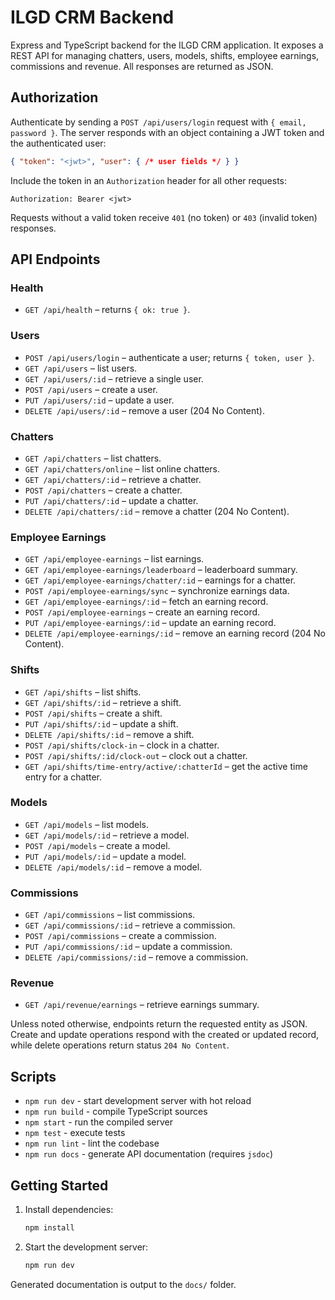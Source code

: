 # ILGD CRM Backend

Express and TypeScript backend for the ILGD CRM application. It exposes a REST
API for managing chatters, users, models, shifts, employee earnings,
commissions and revenue. All responses are returned as JSON.

## Authorization

Authenticate by sending a `POST /api/users/login` request with `{ email,
password }`. The server responds with an object containing a JWT token and the
authenticated user:

```json
{ "token": "<jwt>", "user": { /* user fields */ } }
```

Include the token in an `Authorization` header for all other requests:

```
Authorization: Bearer <jwt>
```

Requests without a valid token receive `401` (no token) or `403` (invalid
token) responses.

## API Endpoints

### Health

- `GET /api/health` – returns `{ ok: true }`.

### Users

- `POST /api/users/login` – authenticate a user; returns `{ token, user }`.
- `GET /api/users` – list users.
- `GET /api/users/:id` – retrieve a single user.
- `POST /api/users` – create a user.
- `PUT /api/users/:id` – update a user.
- `DELETE /api/users/:id` – remove a user (204 No Content).

### Chatters

- `GET /api/chatters` – list chatters.
- `GET /api/chatters/online` – list online chatters.
- `GET /api/chatters/:id` – retrieve a chatter.
- `POST /api/chatters` – create a chatter.
- `PUT /api/chatters/:id` – update a chatter.
- `DELETE /api/chatters/:id` – remove a chatter (204 No Content).

### Employee Earnings

- `GET /api/employee-earnings` – list earnings.
- `GET /api/employee-earnings/leaderboard` – leaderboard summary.
- `GET /api/employee-earnings/chatter/:id` – earnings for a chatter.
- `POST /api/employee-earnings/sync` – synchronize earnings data.
- `GET /api/employee-earnings/:id` – fetch an earning record.
- `POST /api/employee-earnings` – create an earning record.
- `PUT /api/employee-earnings/:id` – update an earning record.
- `DELETE /api/employee-earnings/:id` – remove an earning record (204 No
  Content).

### Shifts

- `GET /api/shifts` – list shifts.
- `GET /api/shifts/:id` – retrieve a shift.
- `POST /api/shifts` – create a shift.
- `PUT /api/shifts/:id` – update a shift.
- `DELETE /api/shifts/:id` – remove a shift.
- `POST /api/shifts/clock-in` – clock in a chatter.
- `POST /api/shifts/:id/clock-out` – clock out a chatter.
- `GET /api/shifts/time-entry/active/:chatterId` – get the active time entry
  for a chatter.

### Models

- `GET /api/models` – list models.
- `GET /api/models/:id` – retrieve a model.
- `POST /api/models` – create a model.
- `PUT /api/models/:id` – update a model.
- `DELETE /api/models/:id` – remove a model.

### Commissions

- `GET /api/commissions` – list commissions.
- `GET /api/commissions/:id` – retrieve a commission.
- `POST /api/commissions` – create a commission.
- `PUT /api/commissions/:id` – update a commission.
- `DELETE /api/commissions/:id` – remove a commission.

### Revenue

- `GET /api/revenue/earnings` – retrieve earnings summary.

Unless noted otherwise, endpoints return the requested entity as JSON. Create
and update operations respond with the created or updated record, while delete
operations return status `204 No Content`.

## Scripts

- `npm run dev` - start development server with hot reload
- `npm run build` - compile TypeScript sources
- `npm start` - run the compiled server
- `npm test` - execute tests
- `npm run lint` - lint the codebase
- `npm run docs` - generate API documentation (requires `jsdoc`)

## Getting Started

1. Install dependencies:
   ```bash
   npm install
   ```
2. Start the development server:
   ```bash
   npm run dev
   ```

Generated documentation is output to the `docs/` folder.
